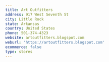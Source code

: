 ```yaml
---
title: Art Outfitters
address: 917 West Seventh St
city: Little Rock
state: Arkansas
country: United States
phone: 501-374-4323
website: artoutfitters.blogspot.com
weburl: 'https://artoutfitters.blogspot.com'
ecommerce: false
type: stores
---
```


